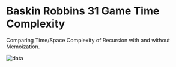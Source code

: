 # Baskin Robbins 31 Game Time Complexity
Comparing Time/Space Complexity of Recursion with and without Memoization.

![data](https://i.imgur.com/7R62mRB.png)
